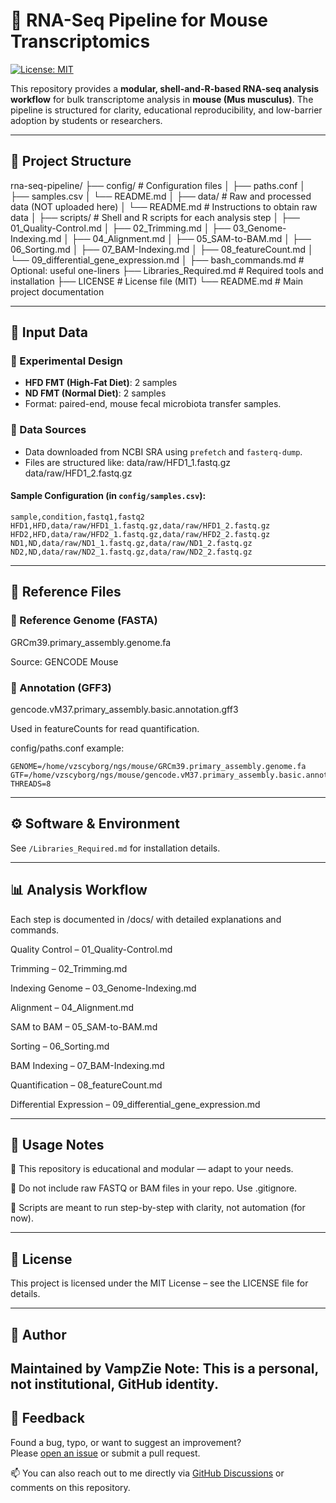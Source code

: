 # 🧬 RNA-Seq Pipeline for Mouse Transcriptomics

[![License: MIT](https://img.shields.io/badge/License-MIT-yellow.svg)](LICENSE)

This repository provides a **modular, shell-and-R-based RNA-seq analysis workflow** for bulk transcriptome analysis in **mouse (Mus musculus)**. The pipeline is structured for clarity, educational reproducibility, and low-barrier adoption by students or researchers.

---

## 📁 Project Structure 
 
 
rna-seq-pipeline/
├── config/                   # Configuration files
│   ├── paths.conf
│   ├── samples.csv
│   └── README.md
│
├── data/                     # Raw and processed data (NOT uploaded here)
│   └── README.md             # Instructions to obtain raw data
│
├── scripts/                  # Shell and R scripts for each analysis step
│   ├── 01_Quality-Control.md
│   ├── 02_Trimming.md
│   ├── 03_Genome-Indexing.md
│   ├── 04_Alignment.md
│   ├── 05_SAM-to-BAM.md
│   ├── 06_Sorting.md
│   ├── 07_BAM-Indexing.md
│   ├── 08_featureCount.md
│   └── 09_differential_gene_expression.md
│
├── bash_commands.md          # Optional: useful one-liners
├── Libraries_Required.md     # Required tools and installation
├── LICENSE                   # License file (MIT)
└── README.md                 # Main project documentation

---

## 🧪 Input Data

### 🔹 Experimental Design

- **HFD FMT (High-Fat Diet)**: 2 samples  
- **ND FMT (Normal Diet)**: 2 samples  
- Format: paired-end, mouse fecal microbiota transfer samples.

### 🔹 Data Sources

- Data downloaded from NCBI SRA using `prefetch` and `fasterq-dump`.
- Files are structured like:
data/raw/HFD1_1.fastq.gz
data/raw/HFD1_2.fastq.gz


#### Sample Configuration (in `config/samples.csv`):

```csv
sample,condition,fastq1,fastq2
HFD1,HFD,data/raw/HFD1_1.fastq.gz,data/raw/HFD1_2.fastq.gz
HFD2,HFD,data/raw/HFD2_1.fastq.gz,data/raw/HFD2_2.fastq.gz
ND1,ND,data/raw/ND1_1.fastq.gz,data/raw/ND1_2.fastq.gz
ND2,ND,data/raw/ND2_1.fastq.gz,data/raw/ND2_2.fastq.gz
```
---

## 🧬 Reference Files
### 🔸 Reference Genome (FASTA)
GRCm39.primary_assembly.genome.fa

Source: GENCODE Mouse

### 🔸 Annotation (GFF3)
gencode.vM37.primary_assembly.basic.annotation.gff3

Used in featureCounts for read quantification.

config/paths.conf example:
```
GENOME=/home/vzscyborg/ngs/mouse/GRCm39.primary_assembly.genome.fa
GTF=/home/vzscyborg/ngs/mouse/gencode.vM37.primary_assembly.basic.annotation.gff3
THREADS=8
```


---
## ⚙️ Software & Environment
See ```/Libraries_Required.md``` for installation details.

---

## 📊 Analysis Workflow
Each step is documented in /docs/ with detailed explanations and commands.

Quality Control – 01_Quality-Control.md

Trimming – 02_Trimming.md

Indexing Genome – 03_Genome-Indexing.md

Alignment – 04_Alignment.md

SAM to BAM – 05_SAM-to-BAM.md

Sorting – 06_Sorting.md

BAM Indexing – 07_BAM-Indexing.md

Quantification – 08_featureCount.md

Differential Expression – 09_differential_gene_expression.md

---

## 📌 Usage Notes
🧷 This repository is educational and modular — adapt to your needs.

🧼 Do not include raw FASTQ or BAM files in your repo. Use .gitignore.

📜 Scripts are meant to run step-by-step with clarity, not automation (for now).

---

## 📄 License
This project is licensed under the MIT License – see the LICENSE file for details.

---
## 🧑 Author
Maintained by VampZie
Note: This is a personal, not institutional, GitHub identity.
---

## 💬 Feedback

Found a bug, typo, or want to suggest an improvement?  
Please [open an issue](https://github.com/VampZie/rna-seq-pipeline/issues) or submit a pull request.

📫 You can also reach out to me directly via [GitHub Discussions](https://github.com/VampZie/rna-seq-pipeline/discussions) or comments on this repository.
